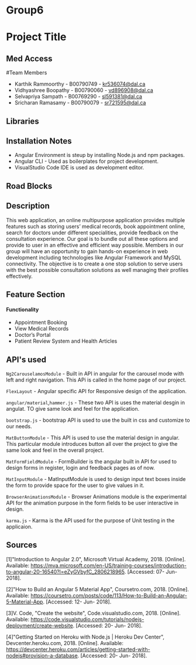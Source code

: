 # Group6

# Project Title

## Med Access

#Team Members

* Karthik Rammoorthy - B00790749 - kr536074@dal.ca
* Vidhyashree Boopathy - B00790060 - vd896908@dal.ca
* Selvapriya Sampath - B00769290 - sl591381@dal.ca
* Sricharan Ramasamy - B00790079 - sr721595@dal.ca

## Libraries


## Installation Notes

* Angular Environment is steup by installing Node.js and npm packages.
* Angular CLI - Used as boilerplates for project development.
* VisualStudio Code IDE is used as development editor.

## Road Blocks

## Description

This web application, an online multipurpose application provides multiple features such as storing users’ medical records, book appointment online, search for doctors under different specialities, provide feedback on the consultation experience. Our goal is to bundle out all these options and provide to user in an effective and efficient way possible. Members in our group will have an opportunity to gain hands-on experience in web development including technologies like Angular Framework and MySQL connectivity. 
The objective is to create a one stop solution to serve users with the best possible consultation solutions as well managing their profiles effectively.


## Feature Section


####  Functionality

* Appointment Booking
* View Medical Records
* Doctor’s Portal
* Patient Review System and Health Articles 

## API's used

`Ng2CarouselamosModule` - Built in API in angular for the carousel mode with left and right navigation. This APi is called in the home page of our project.

`FlexLayout` - Angular specific API for Responsive design of the application.

`angular/material`,`hammer.js` - These two API is uses the material desgin in angulat. TO give same look and feel for the application. 

`bootstrap.js` - bootstrap API is used to use the built in css and customize to our needs.

`MatButtonModule` - This API is used to use the material design in angular. This particular module introduces button all over the project to give the same look and feel in the overall project.

`MatFormFieldModule` - FormBuilder is the angular built in API for used to design forms in register, login and feedback pages as of now.

`MatInputModule` - MatInputModule is used to design input text boxes inside the form to provide space for the user to give values in it.

`BrowserAnimationsModule` - Browser Animations module is the experimental API for the animation purpose in the form fields to be user interactive in design.

`karma.js` - Karma is the API used for the purpose of Unit testing in the applicaion.


## Sources

[1]"Introduction to Angular 2.0", Microsoft Virtual Academy, 2018. [Online]. Available: https://mva.microsoft.com/en-US/training-courses/introduction-to-angular-20-16540?l=eZyGVbyfC_2806218965. [Accessed: 07- Jun- 2018].

[2]"How to Build an Angular 5 Material App", Coursetro.com, 2018. [Online]. Available: https://coursetro.com/posts/code/113/How-to-Build-an-Angular-5-Material-App. [Accessed: 12- Jun- 2018].

[3]V. Code, "Create the website", Code.visualstudio.com, 2018. [Online]. Available: https://code.visualstudio.com/tutorials/nodejs-deployment/create-website. [Accessed: 20- Jun- 2018].

[4]"Getting Started on Heroku with Node.js | Heroku Dev Center", Devcenter.heroku.com, 2018. [Online]. Available: https://devcenter.heroku.com/articles/getting-started-with-nodejs#provision-a-database. [Accessed: 20- Jun- 2018].

